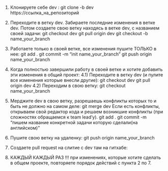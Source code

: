 1) Клонируете себе dev : 
	git clone -b dev https://ccылка_на_репозиторий
2) Переходите в ветку dev. Забираете последние изменения в ветке dev. Потом создаете свою ветку находясь в ветке dev, с названием своей задачи:
	git checkout dev
	git pull origin dev
	git checkout -b name_your_branch
3) Работаете только в своей ветке, все изменения пушите ТОЛЬКО в нее: 
	git add .
	git commit -m “init name_your_branch”
	git push origin name_your_branch
4) Когда полностью завершили работу в своей ветке и хотите добавить эти изменения в общий проект:
	4.1) Переходите в ветку dev (и пулите все изменения которые внесли другие):
	git checkout dev
	git pull origin dev
	4.2) Переходим в свою ветку: 
	git checkout name_your_branch
5) Мерджите dev в свою ветку, разрешаешь конфликты которых то и быть не должно на самом деле:
	git merge dev
	Если есть конфликты, открываем свой редактор кода и решаем возникшие конфликты (при сложностях обращаемся к team lead’у).
	git add .
	git commit -m “пишем название конкретной задачи которую сделали(на английском)”
6) Пушите свою ветку на удаленку:
	git push origin name_your_branch
7) Создаете pull request на слитие с dev там на гитхабе:



8) КАЖДЫЙ КАЖДЫЙ РАЗ !!!  при изменениях, которые хотите сделать в общем проекте, повторяете порядок действий с пункта 2 по 7.